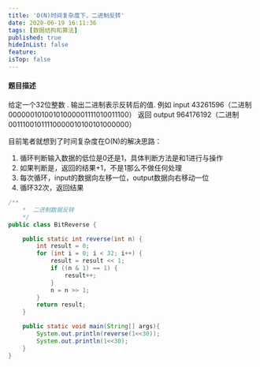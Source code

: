 ```yaml
---
title: 'O(N)时间复杂度下，二进制反转'
date: 2020-06-19 16:11:36
tags: [数据结构和算法]
published: true
hideInList: false
feature: 
isTop: false
---
```

#### 题目描述
给定一个32位整数 . 输出二进制表示反转后的值.
例如 input 43261596（二进制 00000010100101000001111010011100）
返回 output 964176192（二进制 00111001011110000010100101000000）

目前笔者就想到了时间复杂度在O(N)的解决思路：
1. 循环判断输入数据的低位是0还是1，具体判断方法是和1进行与操作
2. 如果判断是，返回的结果+1，不是1那么不做任何处理
3. 每次循环，input的数据向左移一位，output数据向右移动一位
4. 循环32次，返回结果
   
```java
/**
    *  二进制数据反转
    */
public class BitReverse {

    public static int reverse(int n) {
        int result = 0;
        for (int i = 0; i < 32; i++) {
            result = result << 1;
            if ((n & 1) == 1) {
                result++;
            }
            n = n >> 1;
        }
        return result;
    }

    public static void main(String[] args){
        System.out.println(reverse(1<<30));
        System.out.println(1<<30);
    }
}
```

